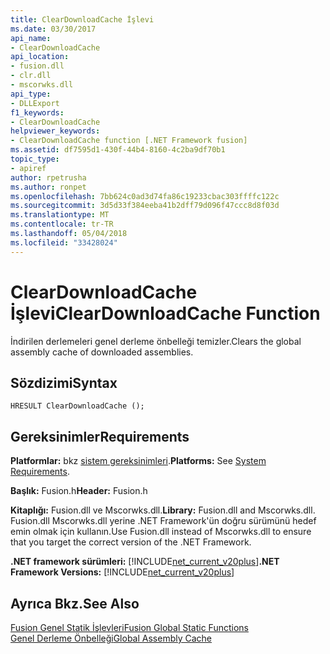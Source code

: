 ```yaml
---
title: ClearDownloadCache İşlevi
ms.date: 03/30/2017
api_name:
- ClearDownloadCache
api_location:
- fusion.dll
- clr.dll
- mscorwks.dll
api_type:
- DLLExport
f1_keywords:
- ClearDownloadCache
helpviewer_keywords:
- ClearDownloadCache function [.NET Framework fusion]
ms.assetid: df7595d1-430f-44b4-8160-4c2ba9df70b1
topic_type:
- apiref
author: rpetrusha
ms.author: ronpet
ms.openlocfilehash: 7bb624c0ad3d74fa86c19233cbac303ffffc122c
ms.sourcegitcommit: 3d5d33f384eeba41b2dff79d096f47ccc8d8f03d
ms.translationtype: MT
ms.contentlocale: tr-TR
ms.lasthandoff: 05/04/2018
ms.locfileid: "33428024"
---
```

# <a name="cleardownloadcache-function"></a><span data-ttu-id="5c481-102">ClearDownloadCache İşlevi</span><span class="sxs-lookup"><span data-stu-id="5c481-102">ClearDownloadCache Function</span></span>
<span data-ttu-id="5c481-103">İndirilen derlemeleri genel derleme önbelleği temizler.</span><span class="sxs-lookup"><span data-stu-id="5c481-103">Clears the global assembly cache of downloaded assemblies.</span></span>  
  
## <a name="syntax"></a><span data-ttu-id="5c481-104">Sözdizimi</span><span class="sxs-lookup"><span data-stu-id="5c481-104">Syntax</span></span>  
  
```  
HRESULT ClearDownloadCache ();  
```  
  
## <a name="requirements"></a><span data-ttu-id="5c481-105">Gereksinimler</span><span class="sxs-lookup"><span data-stu-id="5c481-105">Requirements</span></span>  
 <span data-ttu-id="5c481-106">**Platformlar:** bkz [sistem gereksinimleri](../../../../docs/framework/get-started/system-requirements.md).</span><span class="sxs-lookup"><span data-stu-id="5c481-106">**Platforms:** See [System Requirements](../../../../docs/framework/get-started/system-requirements.md).</span></span>  
  
 <span data-ttu-id="5c481-107">**Başlık:** Fusion.h</span><span class="sxs-lookup"><span data-stu-id="5c481-107">**Header:** Fusion.h</span></span>  
  
 <span data-ttu-id="5c481-108">**Kitaplığı:** Fusion.dll ve Mscorwks.dll.</span><span class="sxs-lookup"><span data-stu-id="5c481-108">**Library:** Fusion.dll and Mscorwks.dll.</span></span> <span data-ttu-id="5c481-109">Fusion.dll Mscorwks.dll yerine .NET Framework'ün doğru sürümünü hedef emin olmak için kullanın.</span><span class="sxs-lookup"><span data-stu-id="5c481-109">Use Fusion.dll instead of Mscorwks.dll to ensure that you target the correct version of the .NET Framework.</span></span>  
  
 <span data-ttu-id="5c481-110">**.NET framework sürümleri:** [!INCLUDE[net_current_v20plus](../../../../includes/net-current-v20plus-md.md)]</span><span class="sxs-lookup"><span data-stu-id="5c481-110">**.NET Framework Versions:** [!INCLUDE[net_current_v20plus](../../../../includes/net-current-v20plus-md.md)]</span></span>  
  
## <a name="see-also"></a><span data-ttu-id="5c481-111">Ayrıca Bkz.</span><span class="sxs-lookup"><span data-stu-id="5c481-111">See Also</span></span>  
 [<span data-ttu-id="5c481-112">Fusion Genel Statik İşlevleri</span><span class="sxs-lookup"><span data-stu-id="5c481-112">Fusion Global Static Functions</span></span>](../../../../docs/framework/unmanaged-api/fusion/fusion-global-static-functions.md)  
 [<span data-ttu-id="5c481-113">Genel Derleme Önbelleği</span><span class="sxs-lookup"><span data-stu-id="5c481-113">Global Assembly Cache</span></span>](../../../../docs/framework/app-domains/gac.md)
